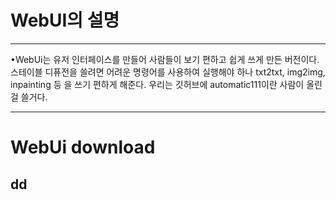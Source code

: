 # WebUI의 설명
---

•WebUi는 유저 인터페이스를 만들어 사람들이 보기 편하고 쉽게
 쓰게 만든 버전이다. 스테이블 디퓨전을 쓸려면 어려운 명령어를
 사용하여 실행해야 하나 txt2txt, img2img, inpainting 등
 을 쓰기 편하게 해준다. 우리는 깃허브에 automatic111이란 
 사람이 올린걸 쓸거다.

---



# WebUi download
## dd
